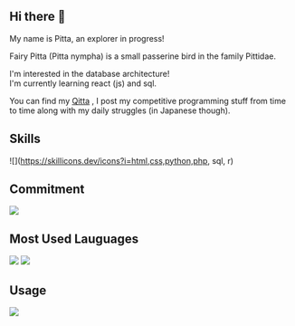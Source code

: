 ## Hi there 👋

My name is Pitta, an explorer in progress! 

Fairy Pitta (Pitta nympha) is a small passerine bird in the family Pittidae. 

I'm interested in the database architecture!\
I'm currently learning react (js) and sql. 

You can find my [Qitta](https://qiita.com/Pitta) , I post my competitive programming stuff from time to time along with my daily struggles (in Japanese though).

<!--
**fairy-pitta/fairy-pitta** is a ✨ _special_ ✨ repository because its `README.md` (this file) appears on your GitHub profile.

Here are some ideas to get you started:

- 🔭 I’m currently working on ...
- 🌱 I’m currently learning ...
- 👯 I’m looking to collaborate on ...
- 🤔 I’m looking for help with ...
- 💬 Ask me about ...
- 📫 How to reach me: ...
- 😄 Pronouns: ...
- ⚡ Fun fact: ...
-->

## Skills 

![](https://skillicons.dev/icons?i=html,css,python,php, sql, r)

## Commitment
![](http://github-profile-summary-cards.vercel.app/api/cards/profile-details?username=fairy-pitta&theme=default)


## Most Used Lauguages 
![](http://github-profile-summary-cards.vercel.app/api/cards/repos-per-language?username=fairy-pitta&theme=default)
![](http://github-profile-summary-cards.vercel.app/api/cards/most-commit-language?username=fairy-pitta&theme=default)

## Usage
![](http://github-profile-summary-cards.vercel.app/api/cards/stats?username=fairy-pitta&theme=default)
